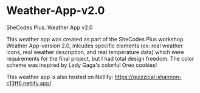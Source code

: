 # Weather-App-v2.0
SheCodes Plus: Weather App v2.0

This weather app was created as part of the SheCodes Plus workshop. Weather App-version 2.0, inlcudes specific elements (ex: real weather icons, real weather description, and real temperature data) which were requirements for the final project, but I had total design freedom. The color scheme was inspired by Lady Gaga's colorful Oreo cookies!

This weather app is also hosted on Netlify: https://quizzical-shannon-c13ff6.netlify.app/
